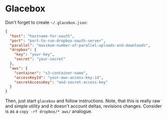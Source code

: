 # Glacebox

Don't forget to create `~/.glacebox.json`:

```json
{
  "host": "hostname-for-oauth",
  "port": "port-to-run-dropbox-oauth-server",
  "parallel": "maximum-number-of-parallel-uploads-and-downloads",
  "dropbox": {
    "key": "your-key",
    "secret": "your-secret"
  },
  "aws": {
    "container": "s3-container-name",
    "accessKeyId": "your-aws-access-key-id",
    "secretAccessKey": "and-secret-access-key"
  }
}
```

Then, just start `glacebox` and follow instructions. Note, that this is really
raw and simple utility and it doesn't account deltas, revisions changes.
Consider is as a `copy -rf dropbox/* aws/` analogue.
